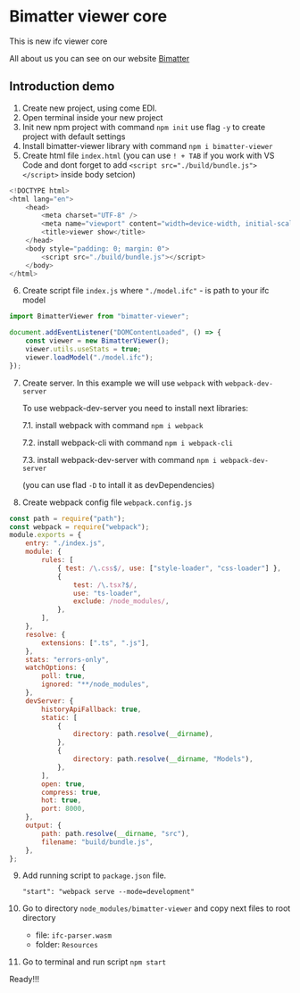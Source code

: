 # Bimatter viewer core
This is new ifc viewer core

All about us you can see on our website [Bimatter](https://bimatter.ru/)
## Introduction demo

1. Create new project, using come EDI.
2. Open terminal inside your new project
3. Init new npm project with command
   `npm init` use flag `-y` to create project with default settings
4. Install bimatter-viewer library with command `npm i bimatter-viewer`
5. Create html file `index.html` (you can use `! + TAB` if you work with VS Code and dont forget to add `<script src="./build/bundle.js"></script>` inside body setcion)
```JavaScript
<!DOCTYPE html>
<html lang="en">
    <head>
        <meta charset="UTF-8" />
        <meta name="viewport" content="width=device-width, initial-scale=1.0" />
        <title>viewer show</title>
    </head>
    <body style="padding: 0; margin: 0">
        <script src="./build/bundle.js"></script>
    </body>
</html>
```
6. Create script file `index.js` where `"./model.ifc"` - is path to your ifc model
```JavaScript
import BimatterViewer from "bimatter-viewer";

document.addEventListener("DOMContentLoaded", () => {
    const viewer = new BimatterViewer();
    viewer.utils.useStats = true;
    viewer.loadModel("./model.ifc");
});

```
7. Create server. In this example we will use `webpack` with `webpack-dev-server`
   
   To use webpack-dev-server you need to install next libraries:
   
    7.1. install webpack with command `npm i webpack`
   
    7.2. install webpack-cli with command `npm i webpack-cli`
   
    7.3. install webpack-dev-server with command `npm i webpack-dev-server`
   
    (you can use flad `-D` to intall it as devDependencies)

8. Create webpack config file `webpack.config.js`
```JavaScript
const path = require("path");
const webpack = require("webpack");
module.exports = {
    entry: "./index.js",
    module: {
        rules: [
            { test: /\.css$/, use: ["style-loader", "css-loader"] },
            {
                test: /\.tsx?$/,
                use: "ts-loader",
                exclude: /node_modules/,
            },
        ],
    },
    resolve: {
        extensions: [".ts", ".js"],
    },
    stats: "errors-only",
    watchOptions: {
        poll: true,
        ignored: "**/node_modules",
    },
    devServer: {
        historyApiFallback: true,
        static: [
            {
                directory: path.resolve(__dirname),
            },
            {
                directory: path.resolve(__dirname, "Models"),
            },
        ],
        open: true,
        compress: true,
        hot: true,
        port: 8000,
    },
    output: {
        path: path.resolve(__dirname, "src"),
        filename: "build/bundle.js",
    },
};
```
9. Add running script to `package.json` file.
    
   ` "start": "webpack serve --mode=development" `

10. Go to directory `node_modules/bimatter-viewer` and copy next files to root directory

     - file: `ifc-parser.wasm`
     - folder: `Resources`
11. Go to terminal and run script `npm start`

Ready!!!
